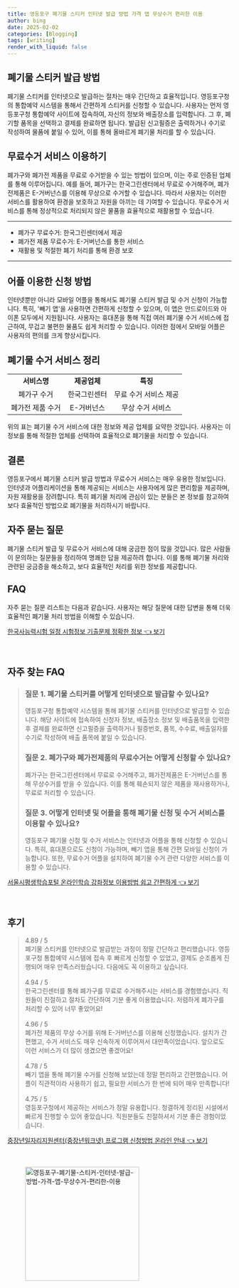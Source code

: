 ```yaml
---
title: 영등포구 폐기물 스티커 인터넷 발급 방법 가격 앱 무상수거 편리한 이용
author: bing
date: 2025-02-02
categories: [Blogging]
tags: [writing]
render_with_liquid: false
---
```



<h2 id='폐기물 스티커 발급 방법'>폐기물 스티커 발급 방법</h2>

<p>폐기물 스티커를 인터넷으로 발급하는 절차는 매우 간단하고 효율적입니다. 영등포구청의 통합예약 시스템을 통해서 간편하게 스티커를 신청할 수 있습니다. 사용자는 먼저 영등포구청 통합예약 사이트에 접속하여, 자신의 정보와 배출장소를 입력합니다. 그 후, 폐기할 품목을 선택하고 결제를 완료하면 됩니다. 발급된 신고필증은 출력하거나 수기로 작성하여 물품에 붙일 수 있어, 이를 통해 올바르게 폐기물 처리를 할 수 있습니다.</p>

<h2 id='무료수거 서비스 이용하기'>무료수거 서비스 이용하기</h2>

<p>폐가구와 폐가전 제품을 무료로 수거받을 수 있는 방법이 있으며, 이는 주로 인증된 업체를 통해 이루어집니다. 예를 들어, 폐가구는 한국그린센터에서 무료로 수거해주며, 폐가전제품은 E-거버넌스를 이용해 무상으로 수거할 수 있습니다. 따라서 사용자는 이러한 서비스를 활용하여 환경을 보호하고 자원을 아끼는 데 기여할 수 있습니다. 무료수거 서비스를 통해 정상적으로 처리되지 않은 물품을 효율적으로 재활용할 수 있습니다.</p>

<hr />

<ul>
    <li>폐가구 무료수거: 한국그린센터에서 제공</li>
    <li>폐가전 제품 무료수거: E-거버넌스를 통한 서비스</li>
    <li>재활용 및 적절한 폐기 처리를 통해 환경 보호</li>
</ul>

<hr />

<h2 id='어플 이용한 신청 방법'>어플 이용한 신청 방법</h2>

<p>인터넷뿐만 아니라 모바일 어플을 통해서도 폐기물 스티커 발급 및 수거 신청이 가능합니다. 특히, '빼기 앱'을 사용하면 간편하게 신청할 수 있으며, 이 앱은 안드로이드와 아이폰 모두에서 지원됩니다. 사용자는 휴대폰을 통해 직접 여러 폐기물 수거 서비스에 접근하여, 무겁고 불편한 물품도 쉽게 처리할 수 있습니다. 이러한 점에서 모바일 어플은 사용자의 편의를 크게 향상시킵니다.</p>

<h2 id='폐기물 수거 서비스 정리'>폐기물 수거 서비스 정리</h2>

<table>
    <tr>
        <td style="text-align: center; height: 17px;"><b> 서비스명 </b></td>
        <td style="text-align: center; height: 17px;"><b> 제공업체 </b></td>
        <td style="text-align: center; height: 17px;"><b> 특징 </b></td>
    </tr>
    <tr>
        <td style="text-align: center; height: 17px;">폐가구 수거</td>
        <td style="text-align: center; height: 17px;">한국그린센터</td>
        <td style="text-align: center; height: 17px;">무료 수거 서비스 제공</td>
    </tr>
    <tr>
        <td style="text-align: center; height: 17px;">폐가전 제품 수거</td>
        <td style="text-align: center; height: 17px;">E-거버넌스</td>
        <td style="text-align: center; height: 17px;">무상 수거 서비스</td>
    </tr>
</table>

<p>위의 표는 폐기물 수거 서비스에 대한 정보와 제공 업체를 요약한 것입니다. 사용자는 이 정보를 통해 적절한 업체를 선택하여 효율적으로 폐기물을 처리할 수 있습니다.</p>

<h2 id='결론'>결론</h2>

<p>영등포구에서 폐기물 스티커 발급 방법과 무료수거 서비스는 매우 유용한 정보입니다. 인터넷과 어플리케이션을 통해 제공되는 서비스는 사용자에게 많은 편리함을 제공하며, 자원 재활용을 장려합니다. 특히 폐기물 처리에 관심이 있는 분들은 본 정보를 참고하여 보다 효율적인 방법으로 폐기물을 처리하시기 바랍니다.</p>

<h2 id='자주 묻는 질문'>자주 묻는 질문</h2>

<p>폐기물 스티커 발급 및 무료수거 서비스에 대해 궁금한 점이 많을 것입니다. 많은 사람들이 문의하는 질문들을 정리하여 명쾌한 답을 제공하려 합니다. 이를 통해 폐기물 처리와 관련된 궁금증을 해소하고, 보다 효율적인 처리를 위한 정보를 제공합니다.</p>

<h2 id='FAQ'>FAQ</h2>

<p>자주 묻는 질문 리스트는 다음과 같습니다. 사용자는 해당 질문에 대한 답변을 통해 더욱 효율적인 폐기물 처리 방법을 이해할 수 있습니다.</p>


<p><a class="click-button" title="한국사능력시험 일정 시험정보 기출문제 정확한 정보" href="https://greenforu.github.io/posts/%ED%95%9C%EA%B5%AD%EC%82%AC%EB%8A%A5%EB%A0%A5%EC%8B%9C%ED%97%98-%EC%9D%BC%EC%A0%95-%EC%8B%9C%ED%97%98%EC%A0%95%EB%B3%B4-%EA%B8%B0%EC%B6%9C%EB%AC%B8%EC%A0%9C-%EC%A0%95%ED%99%95%ED%95%9C-%EC%A0%95%EB%B3%B4/" rel="dofollow">한국사능력시험 일정 시험정보 기출문제 정확한 정보 👈 보기</a></p><br>
<h2 id='자주_찾는_FAQ'>자주 찾는 FAQ</h2>
<div itemscope="" itemtype="https://schema.org/FAQPage"> 
<blockquote> 
<div itemscope="" itemprop="mainEntity" itemtype="https://schema.org/Question"> 
<h3 itemprop="name">질문 1. 폐기물 스티커를 어떻게 인터넷으로 발급할 수 있나요?</h3> 
<div itemscope="" itemprop="acceptedAnswer" itemtype="https://schema.org/Answer"> 
<span itemprop="text"> 
<p>영등포구청 통합예약 시스템을 통해 폐기물 스티커를 인터넷으로 발급할 수 있습니다. 해당 사이트에 접속하여 신청자 정보, 배출장소 정보 및 배출품목을 입력한 후 결제를 완료하면 신고필증을 출력하거나 필증번호, 품목, 수수료, 배출일자를 수기로 작성하여 배출 품목에 붙일 수 있습니다.</p> 
</span> 
</div> 
</div> 
<div itemscope="" itemprop="mainEntity" itemtype="https://schema.org/Question"> 
<h3 itemprop="name">질문 2. 폐가구와 폐가전제품의 무료수거는 어떻게 신청할 수 있나요?</h3> 
<div itemscope="" itemprop="acceptedAnswer" itemtype="https://schema.org/Answer"> 
<span itemprop="text"> 
<p>폐가구는 한국그린센터에서 무료로 수거해주고, 폐가전제품은 E-거버넌스를 통해 무상수거를 받을 수 있습니다. 이를 통해 훼손되지 않은 제품을 재사용하거나, 무료로 처리할 수 있습니다.</p> 
</span> 
</div> 
</div> 
<div itemscope="" itemprop="mainEntity" itemtype="https://schema.org/Question"> 
<h3 itemprop="name">질문 3. 어떻게 인터넷 및 어플을 통해 폐기물 신청 및 수거 서비스를 이용할 수 있나요?</h3> 
<div itemscope="" itemprop="acceptedAnswer" itemtype="https://schema.org/Answer"> 
<span itemprop="text"> 
<p>영등포구 폐기물 신청 및 수거 서비스는 인터넷과 어플을 통해 신청할 수 있습니다. 특히, 휴대폰으로도 신청이 가능하며, 빼기 앱을 통해 간편 모바일 신청이 가능합니다. 또한, 무료수거 어플을 설치하여 폐기물 수거 관련 다양한 서비스를 이용할 수 있습니다.</p> 
</span> 
</div> 
</div> 
</blockquote> 
</div>
<p><a class="click-button" title="서울시평생학습포털 온라인학습 강좌정보 이용방법 쉽고 간편하게" href="https://greenforu.github.io/posts/%EC%84%9C%EC%9A%B8%EC%8B%9C%ED%8F%89%EC%83%9D%ED%95%99%EC%8A%B5%ED%8F%AC%ED%84%B8-%EC%98%A8%EB%9D%BC%EC%9D%B8%ED%95%99%EC%8A%B5-%EA%B0%95%EC%A2%8C%EC%A0%95%EB%B3%B4-%EC%9D%B4%EC%9A%A9%EB%B0%A9%EB%B2%95-%EC%89%BD%EA%B3%A0-%EA%B0%84%ED%8E%B8%ED%95%98%EA%B2%8C/" rel="dofollow">서울시평생학습포털 온라인학습 강좌정보 이용방법 쉽고 간편하게 👈 보기</a></p><br>
<h2 id='후기'>후기</h2>
<div itemscope itemtype="https://schema.org/Product">
  <blockquote>
  <div itemprop="review" itemscope itemtype="https://schema.org/Review">
      <div itemprop="reviewRating" itemscope itemtype="https://schema.org/Rating"> <span itemprop="ratingValue">4.89</span> / <span itemprop="bestRating">5</span> </div>
      <span itemprop="reviewBody">폐기물 스티커를 인터넷으로 발급받는 과정이 정말 간단하고 편리했습니다. 영등포구청 통합예약 시스템에 접속 후 빠르게 신청할 수 있었고, 결제도 순조롭게 진행되어 매우 만족스러웠습니다. 다음에도 꼭 이용하고 싶습니다.</span>
  </div>
  <br>
  <div itemprop="review" itemscope itemtype="https://schema.org/Review">
      <div itemprop="reviewRating" itemscope itemtype="https://schema.org/Rating"> <span itemprop="ratingValue">4.94</span> / <span itemprop="bestRating">5</span> </div>
      <span itemprop="reviewBody">한국그린센터를 통해 폐가구를 무료로 수거해주시는 서비스를 경험했습니다. 직원들이 친절하고 절차도 간단하여 기분 좋게 이용했습니다. 저렴하게 폐가구를 처리할 수 있어 너무 좋았어요!</span>
  </div>
  <br>
  <div itemprop="review" itemscope itemtype="https://schema.org/Review">
      <div itemprop="reviewRating" itemscope itemtype="https://schema.org/Rating"> <span itemprop="ratingValue">4.96</span> / <span itemprop="bestRating">5</span> </div>
      <span itemprop="reviewBody">폐가전 제품의 무상 수거를 위해 E-거버넌스를 이용해 신청했습니다. 설치가 간편했고, 수거 서비스도 매우 신속하게 이루어져서 대만족이었습니다. 앞으로도 이런 서비스가 더 많이 생겼으면 좋겠어요!</span>
  </div>
  <br>
  <div itemprop="review" itemscope itemtype="https://schema.org/Review">
      <div itemprop="reviewRating" itemscope itemtype="https://schema.org/Rating"> <span itemprop="ratingValue">4.78</span> / <span itemprop="bestRating">5</span> </div>
      <span itemprop="reviewBody">빼기 앱을 통해 폐기물 수거를 신청해 보았는데 정말 편리하고 간편했습니다. 어플이 직관적이라 사용하기 쉽고, 필요한 서비스가 한 번에 되어 매우 만족합니다!</span>
  </div>
  <br>
  <div itemprop="review" itemscope itemtype="https://schema.org/Review">
      <div itemprop="reviewRating" itemscope itemtype="https://schema.org/Rating"> <span itemprop="ratingValue">4.75</span> / <span itemprop="bestRating">5</span> </div>
      <span itemprop="reviewBody">영등포구청에서 제공하는 서비스가 정말 유용합니다. 청결하게 정리된 시설에서 빠르게 진행할 수 있어 좋았습니다. 직원분들도 친절하셔서 기분 좋은 경험이었습니다.</span>
  </div>
  </blockquote>
</div>
<p><a class="click-button" title="중장년일자리지원센터(중장년워크넷) 프로그램 신청방법 온라인 안내" href="https://greenforu.github.io/posts/%EC%A4%91%EC%9E%A5%EB%85%84%EC%9D%BC%EC%9E%90%EB%A6%AC%EC%A7%80%EC%9B%90%EC%84%BC%ED%84%B0(%EC%A4%91%EC%9E%A5%EB%85%84%EC%9B%8C%ED%81%AC%EB%84%B7)-%ED%94%84%EB%A1%9C%EA%B7%B8%EB%9E%A8-%EC%8B%A0%EC%B2%AD%EB%B0%A9%EB%B2%95-%EC%98%A8%EB%9D%BC%EC%9D%B8-%EC%95%88%EB%82%B4/" rel="dofollow">중장년일자리지원센터(중장년워크넷) 프로그램 신청방법 온라인 안내 👈 보기</a></p><br>
<figure class="image"><img src="https://greenforu.github.io/assets/img/thumbnail/영등포구-폐기물-스티커-인터넷-발급-방법-가격-앱-무상수거-편리한-이용.webp" alt="영등포구-폐기물-스티커-인터넷-발급-방법-가격-앱-무상수거-편리한-이용" width="256" height="256"></figure>